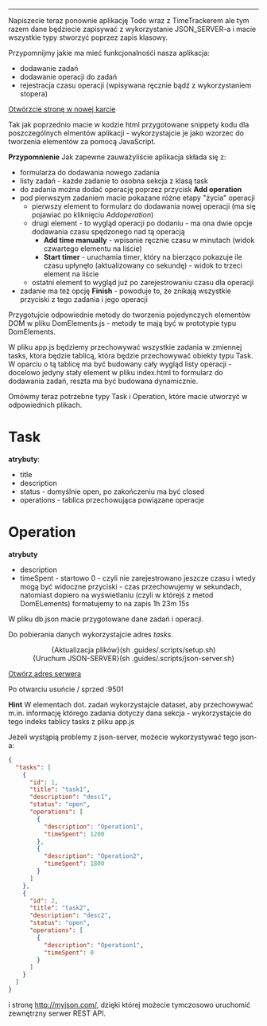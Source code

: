 ---

Napiszecie teraz ponownie aplikację Todo wraz z TimeTrackerem ale tym razem dane będziecie zapisywać z wykorzystanie JSON_SERVER-a i macie wszystkie typy stworzyć poprzez zapis klasowy.


Przypomnijmy jakie ma mieć funkcjonalnośći nasza aplikacja:
- dodawanie zadań
- dodawanie operacji do zadań
- rejestracja czasu operacji (wpisywana ręcznie bądź z wykorzystaniem stopera)


<a href="lab.warsztat-podsumowujacy.time-tracker/index.html" target="_blank">Otwórzcie stronę w nowej karcie</a> 

Tak jak poprzednio macie w kodzie html przygotowane snippety kodu dla poszczególnych elmentów aplikacji - wykorzystajcie je jako wzorzec do tworzenia elementów za pomocą JavaScript.

**Przypomnienie**
Jak zapewne zauważyliście aplikacja składa się z:
- formularza do dodawania nowego zadania
- listy zadań - każde zadanie to osobna sekcja z klasą task
- do zadania można dodać operację poprzez przycisk **Add operation**
- pod pierwszym zadaniem macie pokazane różne etapy "życia" operacji
    - pierwszy element to formularz do dodawania nowej operacji (ma się pojawiać po kliknięciu $Add operation$)
    - drugi element - to wygląd operacji po dodaniu - ma ona dwie opcje dodawania czasu spędzonego nad tą operacją
        - **Add time manually** - wpisanie ręcznie czasu w minutach (widok czwartego elementu na liście)
        - **Start timer** - uruchamia timer, który na bierząco pokazuje ile czasu upłynęło (aktualizowany co sekundę) - widok to trzeci element na liście
    - ostatni element to wygląd już po zarejestrowaniu czasu dla operacji
- zadanie ma też opcję **Finish** - powoduje to, że znikają wszystkie przyciski z tego zadania i jego operacji


Przygotujcie odpowiednie metody do tworzenia pojedynczych elementów DOM w pliku DomElements.js - metody te mają być w prototypie typu DomElements.

W pliku app.js będziemy przechowywać wszystkie zadania w zmiennej tasks, ktora będzie tablicą, która będzie przechowywać obiekty typu Task.
W oparciu o tą tablicę ma być budowany cały wygląd listy operacji - docelowo jedyny stały element w pliku index.html to formularz do dodawania zadań, reszta ma być budowana dynamicznie.

Omówmy teraz potrzebne typy Task i Operation, które macie utworzyć w odpowiednich plikach.

# Task
**atrybuty**:
- title
- description
- status - domyślnie open, po zakończeniu ma być closed
- operations - tablica przechowująca powiązane operacje

# Operation
**atrybuty**
- description
- timeSpent - startowo 0 - czyli nie zarejestrowano jeszcze czasu i wtedy mogą być widoczne przyciski - czas przechowujemy w sekundach, natomiast dopiero na wyświetlaniu (czyli w którejś z metod DomELements) formatujemy to na zapis 1h 23m 15s


W pliku db.json macie przygotowane dane zadań i operacji.

Do pobierania danych wykorzystajcie adres $tasks$.


<center>
{Aktualizacja plików}(sh .guides/.scripts/setup.sh)  
</center>

<center>
{Uruchum JSON-SERVER}(sh .guides/.scripts/json-server.sh)  
</center>

<a href=":9501" target="_blank">Otwórz adres serwera</a>

Po otwarciu usuńcie / sprzed :9501


**Hint**
W elementach dot. zadań wykorzystajcie dataset, aby przechowywać m.in. informację którego zadania dotyczy dana sekcja - wykorzystajcie do tego indeks tablicy tasks z pliku app.js

Jeżeli wystąpią problemy z json-server, możecie wykorzystywać tego json-a:
```json
{
  "tasks": [
    {
      "id": 1,
      "title": "task1",
      "description": "desc1",
      "status": "open",
      "operations": [
        {
          "description": "Operation1",
          "timeSpent": 1200
        },
        {
          "description": "Operation2",
          "timeSpent": 1800
        }
      ]
    },
    {
      "id": 2,
      "title": "task2",
      "description": "desc2",
      "status": "open",
      "operations": [
        {
          "description": "Operation1",
          "timeSpent": 0
        }
      ]
    }
  ]
}
```

i stronę http://myjson.com/, dzięki której możecie tymczosowo uruchomić zewnętrzny serwer REST API.